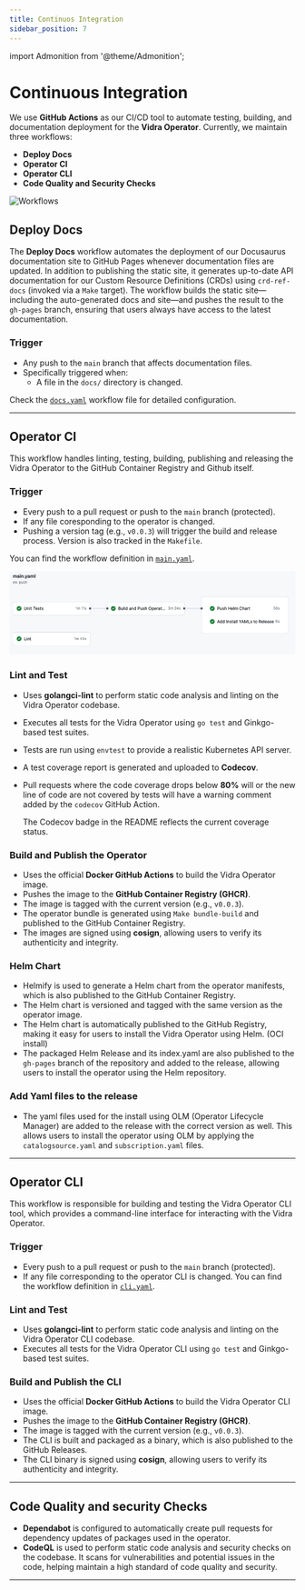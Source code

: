 ```yaml
---
title: Continuos Integration
sidebar_position: 7
---
```

import Admonition from '@theme/Admonition';

# Continuous Integration

We use **GitHub Actions** as our CI/CD tool to automate testing, building, and documentation deployment for the **Vidra Operator**. Currently, we maintain three workflows:

<div style={{ display: "flex", alignItems: "center", justifyContent: "space-between" }}>
  <div>
    <ul>
      <li><strong>Deploy Docs</strong></li>
      <li><strong>Operator CI</strong></li>
      <li><strong>Operator CLI</strong></li>
      <li><strong>Code Quality and Security Checks</strong></li>
    </ul>
  </div>
  <img src={require('../../static/img/workflow.png').default} alt="Workflows" style={{ height: 250, marginRight: 150 }} />
</div>

## Deploy Docs

The **Deploy Docs** workflow automates the deployment of our Docusaurus documentation site to GitHub Pages whenever documentation files are updated. In addition to publishing the static site, it generates up-to-date API documentation for our Custom Resource Definitions (CRDs) using `crd-ref-docs` (invoked via a `Make` target). The workflow builds the static site—including the auto-generated docs and site—and pushes the result to the `gh-pages` branch, ensuring that users always have access to the latest documentation. 

### Trigger

- Any push to the `main` branch that affects documentation files.
- Specifically triggered when:
  - A file in the `docs/` directory is changed.

Check the [`docs.yaml`](../../../.github/workflows/docs.yaml) workflow file for detailed configuration.

---

## Operator CI

This workflow handles linting, testing, building, publishing and releasing the Vidra Operator to the GitHub Container Registry and Github itself.

### Trigger

- Every push to a pull request or push to the `main` branch (protected).
- If any file coresponding to the operator is changed.
- Pushing a version tag (e.g., `v0.0.3`) will trigger the build and release process. Version is also tracked in the `Makefile`.

You can find the workflow definition in [`main.yaml`](../../../.github/workflows/main.yaml).

![CI Pipeline Overview](../../static/img/ci.png)

### Lint and Test

- Uses **golangci-lint** to perform static code analysis and linting on the Vidra Operator codebase.
- Executes all tests for the Vidra Operator using `go test` and Ginkgo-based test suites.
- Tests are run using `envtest` to provide a realistic Kubernetes API server.
- A test coverage report is generated and uploaded to **Codecov**.
- Pull requests where the code coverage drops below **80%** will or the new line of code are not covered by tests will have a warning comment added by the `codecov` GitHub Action.

  <Admonition type="note" title="Note">
  The Codecov badge in the README reflects the current coverage status.
  </Admonition>

### Build and Publish the Operator

- Uses the official **Docker GitHub Actions** to build the Vidra Operator image.
- Pushes the image to the **GitHub Container Registry (GHCR)**.
- The image is tagged with the current version (e.g., `v0.0.3`).
- The operator bundle is generated using `Make bundle-build` and published to the GitHub Container Registry.
- The images are signed using **cosign**, allowing users to verify its authenticity and integrity.

### Helm Chart
- Helmify is used to generate a Helm chart from the operator manifests, which is also published to the GitHub Container Registry.
- The Helm chart is versioned and tagged with the same version as the operator image.
- The Helm chart is automatically published to the GitHub Registry, making it easy for users to install the Vidra Operator using Helm. (OCI install)
- The packaged Helm Release and its index.yaml are also published to the `gh-pages` branch of the repository and added to the release, allowing users to install the operator using the Helm repository.

### Add Yaml files to the release
- The yaml files used for the install using OLM (Operator Lifecycle Manager) are added to the release with the correct version as well. This allows users to install the operator using OLM by applying the `catalogsource.yaml` and `subscription.yaml` files. 

---
## Operator CLI
This workflow is responsible for building and testing the Vidra Operator CLI tool, which provides a command-line interface for interacting with the Vidra Operator.

### Trigger
- Every push to a pull request or push to the `main` branch (protected).
- If any file corresponding to the operator CLI is changed.
You can find the workflow definition in [`cli.yaml`](../../../.github/workflows/cli.yaml).

### Lint and Test
- Uses **golangci-lint** to perform static code analysis and linting on the Vidra Operator CLI codebase.
- Executes all tests for the Vidra Operator CLI using `go test` and Ginkgo-based test suites.

### Build and Publish the CLI
- Uses the official **Docker GitHub Actions** to build the Vidra Operator CLI image.
- Pushes the image to the **GitHub Container Registry (GHCR)**.
- The image is tagged with the current version (e.g., `v0.0.3`).
- The CLI is built and packaged as a binary, which is also published to the GitHub Releases.
- The CLI binary is signed using **cosign**, allowing users to verify its authenticity and integrity.

---

## Code Quality and security Checks

- **Dependabot** is configured to automatically create pull requests for dependency updates of packages used in the operator.
- **CodeQL** is used to perform static code analysis and security checks on the codebase. It scans for vulnerabilities and potential issues in the code, helping maintain a high standard of code quality and security.
---

